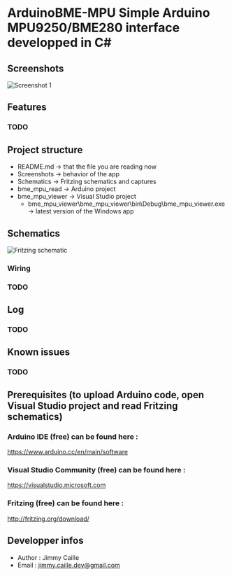 # ArduinoBME-MPU Simple Arduino MPU9250/BME280 interface developped in C#

## Screenshots
![Screenshot 1](https://raw.githubusercontent.com/jimmycaille/ArduinoBME-MPU/master/Screenshots/readme.png "Screenshot 1")

## Features
### TODO

## Project structure
- README.md    -> that the file you are reading now
- Screenshots  -> behavior of the app
- Schematics   -> Fritzing schematics and captures
- bme_mpu_read    -> Arduino project
- bme_mpu_viewer  -> Visual Studio project
  - bme_mpu_viewer\bme_mpu_viewer\bin\Debug\bme_mpu_viewer.exe -> latest version of the Windows app
  
## Schematics
![Fritzing schematic](https://raw.githubusercontent.com/jimmycaille/ArduinoBME-MPU/master/Schematics/readme.png "Fritzing schematic")

### Wiring
### TODO

## Log
### TODO

## Known issues
### TODO

## Prerequisites (to upload Arduino code, open Visual Studio project and read Fritzing schematics)
### Arduino IDE (free) can be found here :
https://www.arduino.cc/en/main/software
### Visual Studio Community (free) can be found here :
https://visualstudio.microsoft.com
### Fritzing (free) can be found here :
http://fritzing.org/download/

## Developper infos
- Author : Jimmy Caille
- Email  : jimmy.caille.dev@gmail.com
